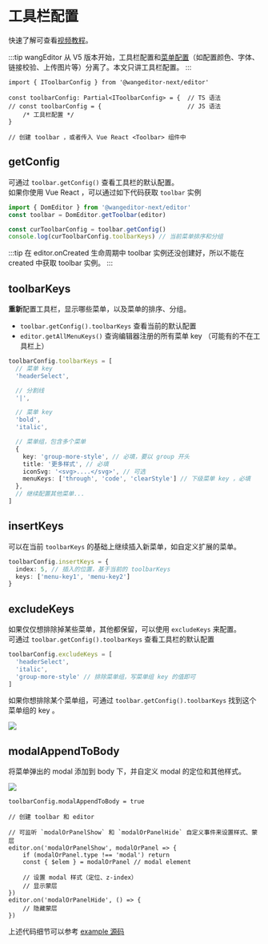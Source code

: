 # 工具栏配置

快速了解可查看[视频教程](./video-course.md)。

:::tip
wangEditor 从 V5 版本开始，工具栏配置和[菜单配置](./menu-config.md)（如配置颜色、字体、链接校验、上传图片等）分离了。本文只讲工具栏配置。
:::

```ts{5}
import { IToolbarConfig } from '@wangeditor-next/editor'

const toolbarConfig: Partial<IToolbarConfig> = {  // TS 语法
// const toolbarConfig = {                        // JS 语法
    /* 工具栏配置 */
}

// 创建 toolbar ，或者传入 Vue React <Toolbar> 组件中
```

## getConfig

可通过 `toolbar.getConfig()` 查看工具栏的默认配置。<br>
如果你使用 Vue React ，可以通过如下代码获取 `toolbar` 实例

```ts
import { DomEditor } from '@wangeditor-next/editor'
const toolbar = DomEditor.getToolbar(editor)

const curToolbarConfig = toolbar.getConfig()
console.log(curToolbarConfig.toolbarKeys) // 当前菜单排序和分组
```
:::tip
在 editor.onCreated 生命周期中 toolbar 实例还没创建好，所以不能在 created 中获取 toolbar 实例。
:::

## toolbarKeys

**重新**配置工具栏，显示哪些菜单，以及菜单的排序、分组。

- `toolbar.getConfig().toolbarKeys` 查看当前的默认配置
- `editor.getAllMenuKeys()` 查询编辑器注册的所有菜单 key （可能有的不在工具栏上）

```ts
toolbarConfig.toolbarKeys = [
  // 菜单 key
  'headerSelect',

  // 分割线
  '|',

  // 菜单 key
  'bold',
  'italic',

  // 菜单组，包含多个菜单
  {
    key: 'group-more-style', // 必填，要以 group 开头
    title: '更多样式', // 必填
    iconSvg: '<svg>....</svg>', // 可选
    menuKeys: ['through', 'code', 'clearStyle'] // 下级菜单 key ，必填
  },
  // 继续配置其他菜单...
]
```

## insertKeys

可以在当前 `toolbarKeys` 的基础上继续插入新菜单，如自定义扩展的菜单。

```ts
toolbarConfig.insertKeys = {
  index: 5, // 插入的位置，基于当前的 toolbarKeys
  keys: ['menu-key1', 'menu-key2']
}
```

## excludeKeys

如果仅仅想排除掉某些菜单，其他都保留，可以使用 `excludeKeys` 来配置。<br>
可通过 `toolbar.getConfig().toolbarKeys` 查看工具栏的默认配置

```ts
toolbarConfig.excludeKeys = [
  'headerSelect',
  'italic',
  'group-more-style' // 排除菜单组，写菜单组 key 的值即可
]
```

如果你想排除某个菜单组，可通过 `toolbar.getConfig().toolbarKeys` 找到这个菜单组的 key 。

![](/image/exclude-group.png)

## modalAppendToBody

将菜单弹出的 modal 添加到 body 下，并自定义 modal 的定位和其他样式。

![](/image/modal-appendTo-body.png)

```ts{1}
toolbarConfig.modalAppendToBody = true

// 创建 toolbar 和 editor

// 可监听 `modalOrPanelShow` 和 `modalOrPanelHide` 自定义事件来设置样式、蒙层
editor.on('modalOrPanelShow', modalOrPanel => {
    if (modalOrPanel.type !== 'modal') return
    const { $elem } = modalOrPanel // modal element

    // 设置 modal 样式（定位、z-index）
    // 显示蒙层
})
editor.on('modalOrPanelHide', () => {
    // 隐藏蒙层
})
```

上述代码细节可以参考 [example 源码](https://github.com/wangeditor-next/wangEditor/blob/master/packages/editor/examples/modal-appendTo-body.html)

